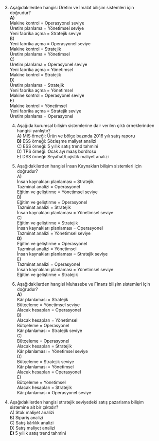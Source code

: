 3. Aşağıdakilerden hangisi Üretim ve İmalat bilişim sistemleri için doğrudur?  
    **A)**  
    Makine kontrol = Operasyonel seviye  
    Üretim planlama = Yönetimsel seviye  
    Yeni fabrika açma = Stratejik seviye  
    B)  
    Yeni fabrika açma = Operasyonel seviye  
    Makine kontrol = Stratejik  
    Üretim planlama = Yönetimsel  
    C)  
    Üretim planlama = Operasyonel seviye  
    Yeni fabrika açma = Yönetimsel  
    Makine kontrol = Stratejik  
    D)  
    Üretim planlama = Stratejik  
    Yeni fabrika açma = Yönetimsel  
    Makine kontrol = Operasyonel seviye  
    E)  
    Makine kontrol = Yönetimsel  
    Yeni fabrika açma = Stratejik seviye  
    Üretim planlama = Operasyonel
   


   4. Aşağıda kurumsal bilişim sistemlerine dair verilen çıktı örneklerinden hangisi yanlıştır?  
    A) MIS örneği: Ürün ve bölge bazında 2016 yılı satış raporu  
    **B)** ESS örneği: Sözleşme maliyet analizi  
    C) ESS örneği: 5 yıllık satış trend tahmini  
    D) TPS örneği: Ocak ayı maaş bordrosu  
    E) DSS örneği: Seyahat/Lojistik maliyet analizi  



    14. Aşağıdakilerden hangisi İnsan Kaynakları bilişim sistemleri için doğrudur?  
    A)  
    İnsan kaynakları planlaması = Stratejik  
    Tazminat analizi = Operasyonel  
    Eğitim ve geliştirme = Yönetimsel seviye  
    B)  
    Eğitim ve geliştirme = Operasyonel  
    Tazminat analizi = Stratejik  
    İnsan kaynakları planlaması = Yönetimsel seviye  
    C)  
    Eğitim ve geliştirme = Stratejik  
    İnsan kaynakları planlaması = Operasyonel  
    Tazminat analizi = Yönetimsel seviye  
    **D)**  
    Eğitim ve geliştirme = Operasyonel  
    Tazminat analizi = Yönetimsel  
    İnsan kaynakları planlaması = Stratejik seviye  
    E)  
    Tazminat analizi = Operasyonel  
    İnsan kaynakları planlaması = Yönetimsel seviye  
    Eğitim ve geliştirme = Stratejik


    16. Aşağıdakilerden hangisi Muhasebe ve Finans bilişim sistemleri için doğrudur?  
    **A)**  
    Kâr planlaması = Stratejik  
    Bütçeleme = Yönetimsel seviye  
    Alacak hesapları = Operasyonel  
    B)  
    Alacak hesapları = Yönetimsel  
    Bütçeleme = Operasyonel  
    Kâr planlaması = Stratejik seviye  
    C)  
    Bütçeleme = Operasyonel  
    Alacak hesapları = Stratejik  
    Kâr planlaması = Yönetimsel seviye  
    D)  
    Bütçeleme = Stratejik seviye  
    Kâr planlaması = Yönetimsel  
    Alacak hesapları = Operasyonel  
    E)  
    Bütçeleme = Yönetimsel  
    Alacak hesapları = Stratejik  
    Kâr planlaması = Operasyonel seviye
   


22. Aşağıdakilerden hangisi stratejik seviyedeki satış pazarlama bilişim sistemine ait bir çıktıdır?  
    A) Stok maliyet analizi  
    B) Sipariş analizi  
    C) Satış kârlılık analizi  
    D) Satış maliyet analizi  
    **E)** 5 yıllık satış trend tahmini